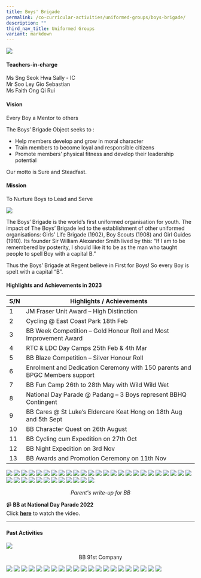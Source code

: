 ```yaml
---
title: Boys' Brigade
permalink: /co-curricular-activities/uniformed-groups/boys-brigade/
description: ""
third_nav_title: Uniformed Groups
variant: markdown
---
```

![](/images/CCA/Boys%20Brigade/BBBanner%20-%202023.jpg)

#### Teachers-in-charge  
Ms Sng Seok Hwa Sally - IC  
Mr Soo Ley Gio Sebastian  
Ms Faith Ong Qi Rui

#### Vision  
Every Boy a Mentor to others

The Boys’ Brigade Object seeks to :

*   Help members develop and grow in moral character
*   Train members to become loyal and responsible citizens
*   Promote members’ physical fitness and develop their leadership potential

Our motto is Sure and Steadfast.

#### Mission  
To Nurture Boys to Lead and Serve

![](/images/CCA/2022%20Boys%20Brigade%20Fun.jpg)

The Boys’ Brigade is the world’s first uniformed organisation for youth. The impact of The Boys’ Brigade led to the establishment of other uniformed organisations: Girls’ Life Brigade (1902), Boy Scouts (1908) and Girl Guides (1910). Its founder Sir William Alexander Smith lived by this: “If I am to be remembered by posterity, I should like it to be as the man who taught people to spell Boy with a capital B.”

Thus the Boys’ Brigade at Regent believe in First for Boys! So every Boy is spelt with a capital “B”.

#### Highlights and Achievements in 2023

| S/N | Highlights / Achievements |
| -------- | -------- |
| 1     | JM Fraser Unit Award – High Distinction |
| 2     | Cycling @ East Coast Park 18th Feb |
| 3     | BB Week Competition – Gold Honour Roll and Most Improvement Award |
| 4     | RTC &amp; LDC Day Camps 25th Feb &amp; 4th Mar |
| 5     | BB Blaze Competition – Silver Honour Roll |
| 6     | Enrolment and Dedication Ceremony with 150 parents and BPGC Members support |
| 7     | BB Fun Camp 26th to 28th May with Wild Wild Wet |
| 8     | National Day Parade @ Padang – 3 Boys represent BBHQ Contingent |
| 9     | BB Cares @ St Luke’s Eldercare Keat Hong on 18th Aug and 5th Sept |
| 10    | BB Character Quest on 26th August |
| 11     | BB Cycling cum Expedition on 27th Oct |
| 12    | BB Night Expedition on 3rd Nov |
| 13     | BB Awards and Promotion Ceremony on 11th Nov  |



![](/images/CCA/Boys%20Brigade/BB2023-1.jpg)
![](/images/CCA/Boys%20Brigade/BB2023-2.jpg)
![](/images/CCA/Boys%20Brigade/BB2023-3.jpg)
![](/images/CCA/Boys%20Brigade/BB2023-4.jpg)
![](/images/CCA/Boys%20Brigade/BB2023-5.jpg)
![](/images/CCA/Boys%20Brigade/BB2023-6.jpg)
![](/images/CCA/Boys%20Brigade/BB2023-7.jpg)
![](/images/CCA/Boys%20Brigade/BB2023-8.jpg)
![](/images/CCA/Boys%20Brigade/BB2023-9.jpg)
![](/images/CCA/Boys%20Brigade/BB2023-10.jpg)
![](/images/CCA/Boys%20Brigade/BB2023-11.jpg)
![](/images/CCA/Boys%20Brigade/BB2023-12.jpg)
![](/images/CCA/Boys%20Brigade/BB2023-13.jpg)
![](/images/CCA/Boys%20Brigade/BB2023-14.jpg)
![](/images/CCA/Boys%20Brigade/BB2023-15.jpg)
![](/images/CCA/Boys%20Brigade/BB2023-16.jpg)
![](/images/CCA/Boys%20Brigade/BB2023-17.jpg)
![](/images/CCA/Boys%20Brigade/BB2023-18.jpg)
![](/images/CCA/Boys%20Brigade/BB2023-19.jpg)
![](/images/CCA/Boys%20Brigade/BB2023-20.jpg)
![](/images/CCA/Boys%20Brigade/BB2023-21.jpg)
![](/images/CCA/Boys%20Brigade/BB2023-22.jpg)
![](/images/CCA/Boys%20Brigade/BB2023-23.jpg)
![](/images/CCA/Boys%20Brigade/BB2023-24.jpg)
![](/images/CCA/Boys%20Brigade/BB2023-25.jpg)
![](/images/CCA/Boys%20Brigade/BB2023-26.jpg)
![](/images/CCA/Boys%20Brigade/BB2023-27.jpg)
![](/images/CCA/Boys%20Brigade/BB2023-28.jpg)
![](/images/CCA/Boys%20Brigade/BB2023-29.jpg)
![](/images/CCA/Boys%20Brigade/BB2023-30.png)
![](/images/CCA/Boys%20Brigade/BB2023-31.png)
![](/images/CCA/Boys%20Brigade/BB2023-32.png)
![](/images/CCA/Boys%20Brigade/BB2023-33.png)
![](/images/CCA/Boys%20Brigade/BB2023-34.png)
![](/images/CCA/Boys%20Brigade/BB2023-35.png)
![](/images/CCA/Boys%20Brigade/BB2023-37.png)
![](/images/CCA/Boys%20Brigade/BB2023-36.png)<center><i>Parent's write-up for BB</i></center>

📹 **BB at National Day Parade 2022**  
Click [**here**](https://youtu.be/sTGLww9N8WE) to watch the video.

---

#### **Past Activities**

![](/images/CCA/Boys%20Brigade/BB%2091st%20Company.jpg)<center>BB 91st Company</center>

![](/images/CCA/Boys%20Brigade/BB-1.jpg)
![](/images/CCA/Boys%20Brigade/BB-2.jpg)
![](/images/CCA/Boys%20Brigade/BB-3.jpg)
![](/images/CCA/Boys%20Brigade/BB-4.jpg)
![](/images/CCA/Boys%20Brigade/BB-5.jpg)
![](/images/CCA/Boys%20Brigade/BB-6.jpg)
![](/images/CCA/Boys%20Brigade/BB-7.jpg)
![](/images/CCA/Boys%20Brigade/BB-8.jpg)
![](/images/CCA/Boys%20Brigade/BB-9.jpg)
![](/images/CCA/Boys%20Brigade/BB-10.jpg)
![](/images/CCA/Boys%20Brigade/BB-11.jpg)
![](/images/CCA/Boys%20Brigade/BB-12.jpg)
![](/images/CCA/Boys%20Brigade/BB-13.jpg)
![](/images/CCA/Boys%20Brigade/BB-14.jpg)
![](/images/CCA/Boys%20Brigade/BB-15.jpg)
![](/images/CCA/Boys%20Brigade/BB-16.jpg)
![](/images/CCA/Boys%20Brigade/BB-17.jpg)
![](/images/CCA/Boys%20Brigade/BB-18.jpg)
![](/images/CCA/Boys%20Brigade/BB-19.jpg)
![](/images/CCA/Boys%20Brigade/BB-20.jpg)
![](/images/CCA/Boys%20Brigade/BB-21.jpg)